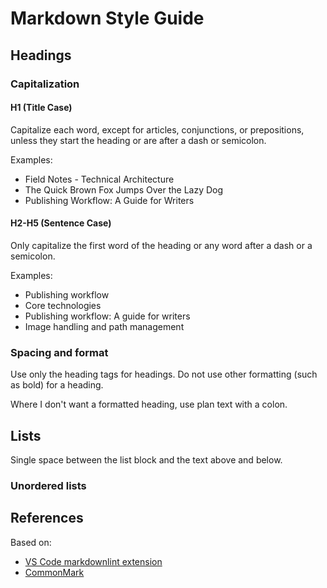 # Markdown Style Guide

## Headings

### Capitalization

#### H1 (Title Case)

Capitalize each word, except for articles, conjunctions, or prepositions, unless they start the heading or are after a dash or semicolon.

Examples:

- Field Notes - Technical Architecture
- The Quick Brown Fox Jumps Over the Lazy Dog
- Publishing Workflow: A Guide for Writers

#### H2-H5 (Sentence Case)

Only capitalize the first word of the heading or any word after a dash or a semicolon.

Examples:

- Publishing workflow
- Core technologies
- Publishing workflow: A guide for writers
- Image handling and path management

### Spacing and format

Use only the heading tags for headings. Do not use other formatting (such as bold) for a heading.

Where I don't want a formatted heading, use plan text with a colon.

## Lists

Single space between the list block and the text above and below.

### Unordered lists


## References

Based on:
- [VS Code markdownlint extension](https://github.com/DavidAnson/markdownlint/blob/main/doc/Rules.md)
- [CommonMark](https://spec.commonmark.org/0.31.2/)